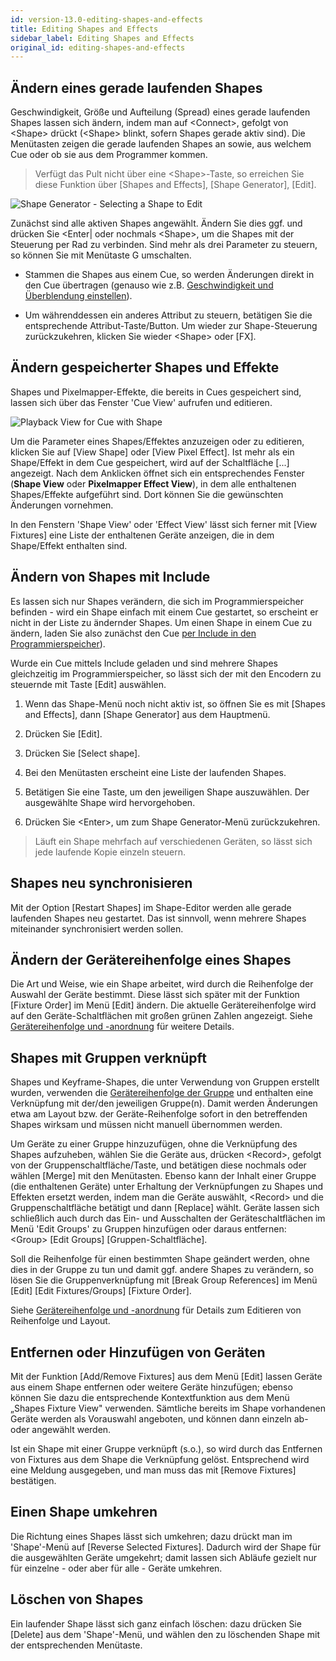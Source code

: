 ```yaml
---
id: version-13.0-editing-shapes-and-effects
title: Editing Shapes and Effects
sidebar_label: Editing Shapes and Effects
original_id: editing-shapes-and-effects
---
```


Ändern eines gerade laufenden Shapes
------------------------------------

Geschwindigkeit, Größe und Aufteilung (Spread) eines gerade laufenden
Shapes lassen sich ändern, indem man auf \<Connect\>, gefolgt von
\<Shape\> drückt (\<Shape\> blinkt, sofern Shapes gerade aktiv sind).
Die Menütasten zeigen die gerade laufenden Shapes an sowie, aus welchem
Cue oder ob sie aus dem Programmer kommen.

>   Verfügt das Pult nicht über eine \<Shape\>-Taste, so erreichen Sie
    diese Funktion über \[Shapes and Effects\], \[Shape Generator\], 
    \[Edit\].

![Shape Generator - Selecting a Shape to Edit](/docs/images/Shape-Generator-Selecting-a-Shape-to-Edit.png)

Zunächst sind alle aktiven Shapes angewählt. Ändern Sie dies ggf. und
drücken Sie \<Enter\| oder nochmals \<Shape\>, um die Shapes mit der
Steuerung per Rad zu verbinden. Sind mehr als drei Parameter zu steuern,
so können Sie mit Menütaste G umschalten.

-   Stammen die Shapes aus einem Cue, so werden Änderungen direkt in den
    Cue übertragen (genauso wie z.B. [Geschwindigkeit und Überblendung einstellen](../chases/chase-playback.md#geschwindigkeit-und-überblendung-einstellen)).

-   Um währenddessen ein anderes Attribut zu steuern, betätigen Sie die
    entsprechende Attribut-Taste/Button. Um wieder zur Shape-Steuerung
    zurückzukehren, klicken Sie wieder \<Shape\> oder \[FX\].

Ändern gespeicherter Shapes und Effekte
---------------------------------------

Shapes und Pixelmapper-Effekte, die bereits in Cues gespeichert sind,
lassen sich über das Fenster 'Cue View' aufrufen und editieren.

![Playback View for Cue with Shape](/docs/images/Playback-View-for-Cue-with-Shape.png)

Um die Parameter eines Shapes/Effektes anzuzeigen oder zu editieren,
klicken Sie auf \[View Shape\] oder \[View Pixel Effect\]. Ist mehr als
ein Shape/Effekt in dem Cue gespeichert, wird auf der Schaltfläche
\[\...\] angezeigt. Nach dem Anklicken öffnet sich ein entsprechendes
Fenster (**Shape View** oder **Pixelmapper Effect View**), in dem alle
enthaltenen Shapes/Effekte aufgeführt sind. Dort können Sie die
gewünschten Änderungen vornehmen.

In den Fenstern 'Shape View' oder 'Effect View' lässt sich ferner mit
\[View Fixtures\] eine Liste der enthaltenen Geräte anzeigen, die in dem
Shape/Effekt enthalten sind.

Ändern von Shapes mit Include
-----------------------------

Es lassen sich nur Shapes verändern, die sich im Programmierspeicher
befinden - wird ein Shape einfach mit einem Cue gestartet, so erscheint
er nicht in der Liste zu ändernder Shapes. Um einen Shape in einem Cue zu
ändern, laden Sie also zunächst den Cue [per Include in den
Programmierspeicher](../cues/editing-cues.md#cues-wiederverwenden---die-include-funktion)).

Wurde ein Cue mittels Include geladen und sind mehrere Shapes
gleichzeitig im Programmierspeicher, so lässt sich der mit den Encodern zu
steuernde mit Taste \[Edit\] auswählen.

1. Wenn das Shape-Menü noch nicht aktiv ist, so öffnen Sie es mit \[Shapes and
Effects\], dann \[Shape Generator\] aus dem Hauptmenü.

2. Drücken Sie \[Edit\].

3. Drücken Sie \[Select shape\].

4. Bei den Menütasten erscheint eine Liste der laufenden Shapes.

5. Betätigen Sie eine Taste, um den jeweiligen Shape auszuwählen. Der
ausgewählte Shape wird hervorgehoben.

6. Drücken Sie \<Enter\>, um zum Shape Generator-Menü zurückzukehren.

>   Läuft ein Shape mehrfach auf verschiedenen Geräten, so lässt sich
    jede laufende Kopie einzeln steuern.

Shapes neu synchronisieren
--------------------------

Mit der Option \[Restart Shapes\] im Shape-Editor werden alle gerade
laufenden Shapes neu gestartet. Das ist sinnvoll, wenn mehrere Shapes
miteinander synchronisiert werden sollen.

Ändern der Gerätereihenfolge eines Shapes
-----------------------------------------

Die Art und Weise, wie ein Shape arbeitet, wird durch die Reihenfolge
der Auswahl der Geräte bestimmt. Diese lässt sich später mit der
Funktion \[Fixture Order\] im Menü \[Edit\] ändern. Die aktuelle
Gerätereihenfolge wird auf den Geräte-Schaltflächen mit großen grünen
Zahlen angezeigt. Siehe
[Gerätereihenfolge und -anordnung](../controlling-fixtures/fixture-groups.md#gerätereihenfolge-und--anordnung-in-den-gruppen)
für weitere Details.

Shapes mit Gruppen verknüpft
----------------------------

Shapes und Keyframe-Shapes, die unter Verwendung von Gruppen erstellt
wurden, verwenden die [Gerätereihenfolge der Gruppe](../controlling-fixtures/fixture-groups.md#gerätereihenfolge-und--anordnung-in-den-gruppen) und enthalten eine
Verknüpfung mit der/den jeweiligen Gruppe(n). Damit werden Änderungen
etwa am Layout bzw. der Geräte-Reihenfolge sofort in den betreffenden
Shapes wirksam und müssen nicht manuell übernommen werden.

Um Geräte zu einer Gruppe hinzuzufügen, ohne die Verknüpfung des Shapes
aufzuheben, wählen Sie die Geräte aus, drücken \<Record\>, gefolgt von
der Gruppenschaltfläche/Taste, und betätigen diese nochmals oder wählen
\[Merge\] mit den Menütasten. Ebenso kann der Inhalt einer Gruppe (die
enthaltenen Geräte) unter Erhaltung der Verknüpfungen zu Shapes und
Effekten ersetzt werden, indem man die Geräte auswählt, \<Record\> und
die Gruppenschaltfläche betätigt und dann \[Replace\] wählt. Geräte
lassen sich schließlich auch durch das Ein- und Ausschalten der
Geräteschaltflächen im Menü 'Edit Groups' zu Gruppen hinzufügen oder
daraus entfernen: \<Group\> \[Edit Groups\] \[Gruppen-Schaltfläche\].

Soll die Reihenfolge für einen bestimmten Shape geändert werden, ohne
dies in der Gruppe zu tun und damit ggf. andere Shapes zu verändern, so
lösen Sie die Gruppenverknüpfung mit \[Break Group References\] im Menü
\[Edit\] \[Edit Fixtures/Groups\] \[Fixture Order\].

Siehe [Gerätereihenfolge und -anordnung](../controlling-fixtures/fixture-groups.md#gerätereihenfolge-und--anordnung-in-den-gruppen) für Details zum Editieren von Reihenfolge und Layout.

Entfernen oder Hinzufügen von Geräten
-------------------------------------

Mit der Funktion \[Add/Remove Fixtures\] aus dem Menü \[Edit\] lassen
Geräte aus einem Shape entfernen oder weitere Geräte hinzufügen; ebenso
können Sie dazu die entsprechende Kontextfunktion aus dem Menü „Shapes
Fixture View" verwenden. Sämtliche bereits im Shape vorhandenen Geräte
werden als Vorauswahl angeboten, und können dann einzeln ab- oder
angewählt werden.

Ist ein Shape mit einer Gruppe verknüpft (s.o.), so wird durch das
Entfernen von Fixtures aus dem Shape die Verknüpfung gelöst.
Entsprechend wird eine Meldung ausgegeben, und man muss das mit \[Remove
Fixtures\] bestätigen.

Einen Shape umkehren
--------------------

Die Richtung eines Shapes lässt sich umkehren; dazu drückt man im
'Shape'-Menü auf \[Reverse Selected Fixtures\]. Dadurch wird der Shape
für die ausgewählten Geräte umgekehrt; damit lassen sich Abläufe gezielt
nur für einzelne - oder aber für alle - Geräte umkehren.

Löschen von Shapes
------------------

Ein laufender Shape lässt sich ganz einfach löschen: dazu drücken Sie
\[Delete\] aus dem 'Shape'-Menü, und wählen den zu löschenden Shape mit
der entsprechenden Menütaste.